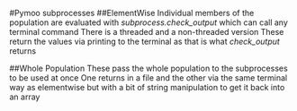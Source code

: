 #Pymoo subprocesses
##ElementWise
Individual members of the population are evaluated with _subprocess.check_output_ which can call any terminal command
There is a threaded and a non-threaded version
These return the values via printing to the terminal as that is what _check_output_ returns

##Whole Population
These pass the whole population to the subprocesses to be used at once
One returns in a file and the other via the same terminal way as elementwise but with a bit of string manipulation to get it back into an array

